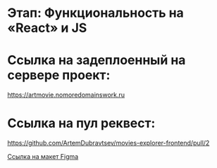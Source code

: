# Этап: Функциональность на «React» и JS


# Ссылка на задеплоенный на сервере проект: 

https://artmovie.nomoredomainswork.ru


# Ссылка на пул реквест:

https://github.com/ArtemDubravtsev/movies-explorer-frontend/pull/2



<a href="https://www.figma.com/file/6FMWkB94wE7KTkcCgUXtnC/%D0%94%D0%B8%D0%BF%D0%BB%D0%BE%D0%BC%D0%BD%D1%8B%D0%B9-%D0%BF%D1%80%D0%BE%D0%B5%D0%BA%D1%82?type=design&node-id=1-6015&mode=design&t=H6BlrySENsU6zvNA-0">Ссылка на макет Figma</a>
